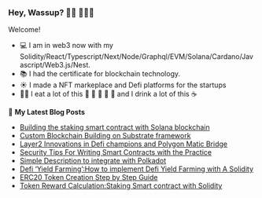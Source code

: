 ### Hey, Wassup? 👋🏼 👨🏼‍💻

Welcome!

- 💻 I am in web3 now with my Solidity/React/Typescript/Next/Node/Graphql/EVM/Solana/Cardano/Javascript/Web3.js/Nest.
- 📚 I had the certificate for blockchain technology.
- ☀️ I made a NFT markeplace and Defi platforms for the startups
- 👨‍🍳 I eat a lot of this 🥩 🍖 🍗 🥓 🍳 and I drink a lot of this ☕

📕 **My Latest Blog Posts**
<!-- BLOG-POST-LIST:START -->
- [Building the staking smart contract with Solana blockchain](https://medium.com/@0xandyeth/building-the-staking-smart-contract-with-solana-blockchain-5d4baa6f977e)
- [Custom Blockchain Building on Substrate framework](https://medium.com/@0xandyeth/custom-blockchain-building-on-substrate-framework-a25a762d827d)
- [Layer2 Innovations in Defi champions and Polygon Matic Bridge](https://medium.com/@0xandyeth/layer2-innovations-in-defi-champions-and-polygon-matic-bridge-1282326e91d8)
- [Security Tips For Writing Smart Contracts with the Practice](https://medium.com/coinsbench/security-tips-for-writing-smart-contracts-with-the-practice-da819af812f5)
- [Simple Description to integrate with Polkadot](https://medium.com/@0xandyeth/simple-description-to-integrate-with-polkadot-3c5557c46b04)
- [Defi ‘Yield Farming’:How to implement Defi Yield Farming with A Solidity](https://medium.com/@0xandyeth/defi-yield-farming-how-to-implement-defi-yield-farming-with-a-solidity-b90020674a7c)
- [ERC20 Token Creation Step by Step Guide](https://medium.com/coinsbench/erc20-token-creation-step-by-step-guide-584b52c64149)
- [Token Reward Calculation:Staking Smart contract with Solidity](https://medium.com/@0xandyeth/token-reward-calculation-staking-smart-contract-with-solidity-90d2cfbe2d96)
<!-- BLOG-POST-LIST:END -->
